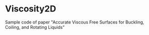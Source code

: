 # Viscosity2D
Sample code of paper "Accurate Viscous Free Surfaces for Buckling, Coiling, and Rotating Liquids"
